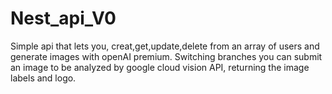 # Nest_api_V0
 Simple api that lets you, creat,get,update,delete from an array of users and generate images with openAI premium.
 Switching branches you can submit an image to be analyzed by google cloud vision API, returning the image labels and logo.
